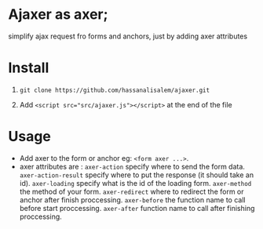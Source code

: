 # Ajaxer as axer;
simplify ajax request fro forms and anchors, just by adding
axer attributes


# Install
1. `git clone https://github.com/hassanalisalem/ajaxer.git`

2. Add `<script src="src/ajaxer.js"></script>` at the end of the file

# Usage
- Add axer to the form or anchor eg: `<form axer ...>`.
- axer attributes are :
`axer-action` specify where to send the form data.
`axer-action-result` specify where to put the response (it should take an id).
`axer-loading` specify what is the id of the loading form.
`axer-method` the method of your form.
`axer-redirect` where to redirect the form or anchor after finish proccessing.
`axer-before` the function name to call before start proccessing.
`axer-after` function name to call after finishing proccessing.

